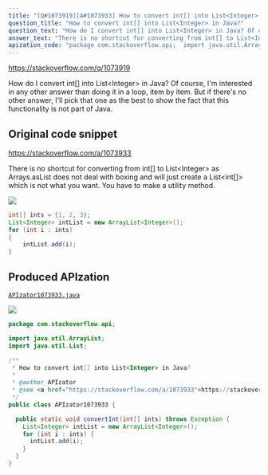 ```yaml
---
title: "[Q#1073919][A#1073933] How to convert int[] into List<Integer> in Java?"
question_title: "How to convert int[] into List<Integer> in Java?"
question_text: "How do I convert int[] into List<Integer> in Java? Of course, I'm interested in any other answer than doing it in a loop, item by item. But if there's no other answer, I'll pick that one as the best to show the fact that this functionality is not part of Java."
answer_text: "There is no shortcut for converting from int[] to List<Integer> as Arrays.asList does not deal with boxing and will just create a List<int[]> which is not what you want. You have to make a utility method."
apization_code: "package com.stackoverflow.api;  import java.util.ArrayList; import java.util.List;  /**  * How to convert int[] into List<Integer> in Java?  *  * @author APIzator  * @see <a href=\"https://stackoverflow.com/a/1073933\">https://stackoverflow.com/a/1073933</a>  */ public class APIzator1073933 {    public static void convertInt(int[] ints) throws Exception {     List<Integer> intList = new ArrayList<Integer>();     for (int i : ints) {       intList.add(i);     }   } }"
---
```


https://stackoverflow.com/q/1073919

How do I convert int[] into List&lt;Integer&gt; in Java?
Of course, I&#x27;m interested in any other answer than doing it in a loop, item by item. But if there&#x27;s no other answer, I&#x27;ll pick that one as the best to show the fact that this functionality is not part of Java.



## Original code snippet

https://stackoverflow.com/a/1073933

There is no shortcut for converting from int[] to List&lt;Integer&gt; as Arrays.asList does not deal with boxing and will just create a List&lt;int[]&gt; which is not what you want. You have to make a utility method.

<div class="code-logo"><img src="/stackoverflow.png" /></div>

```java
int[] ints = {1, 2, 3};
List<Integer> intList = new ArrayList<Integer>();
for (int i : ints)
{
    intList.add(i);
}
```

## Produced APIzation

[`APIzator1073933.java`](https://github.com/pasqualesalza/apization/raw/main/data/search/APIzator1073933.java)

<div class="code-logo"><img src="/apizator.png" /></div>

```java
package com.stackoverflow.api;

import java.util.ArrayList;
import java.util.List;

/**
 * How to convert int[] into List<Integer> in Java?
 *
 * @author APIzator
 * @see <a href="https://stackoverflow.com/a/1073933">https://stackoverflow.com/a/1073933</a>
 */
public class APIzator1073933 {

  public static void convertInt(int[] ints) throws Exception {
    List<Integer> intList = new ArrayList<Integer>();
    for (int i : ints) {
      intList.add(i);
    }
  }
}

```